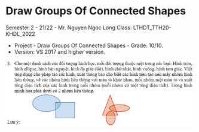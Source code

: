 # Draw Groups Of Connected Shapes

Semester 2 - 21/22 - Mr. Nguyen Ngoc Long 
 Class: LTHDT_TTH20-KHDL_2022

- Project - Draw Groups Of Connected Shapes - Grade: 10/10.
- Version: VS 2017 and higher version.

![](demo/images/d1.jpg)



